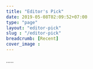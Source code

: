 ```yaml
---
title: "Editor's Pick"
date: 2019-05-08T02:09:52+07:00
type: "page"
layout: "editor-pick"
slug : "/editor-pick"
breadcrumb: [Recent]
cover_image : 
---
```


.....